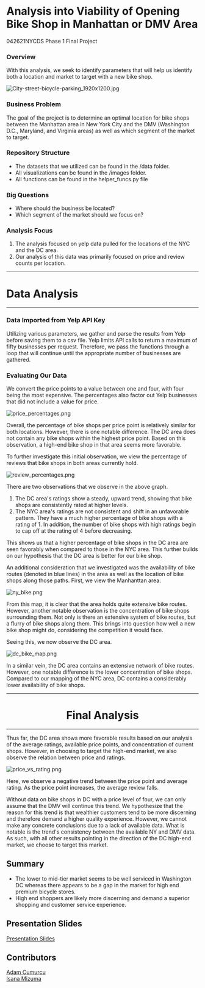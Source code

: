 # Analysis into Viability of Opening Bike Shop in Manhattan or DMV Area

042621NYCDS Phase 1 Final Project 

### Overview

With this analysis, we seek to identify parameters that will help us identify both a location and market to target with a new bike shop.

![City-street-bicycle-parking_1920x1200.jpg](https://raw.githubusercontent.com/ismizu/Phase_1_Project/main/images/City-street-bicycle-parking_1920x1200.jpg)

### Business Problem

The goal of the project is to determine an optimal location for bike shops between the Manhattan area in New York City and the DMV (Washington D.C., Maryland, and Virginia areas) as well as which segment of the market to target.

### Repository Structure

- The datasets that we utilized can be found in the /data folder.
- All visualizations can be found in the /images folder.
- All functions can be found in the helper_funcs.py file

### Big Questions

- Where should the business be located?
- Which segment of the market should we focus on?

### Analysis Focus

1. The analysis focused on yelp data pulled for the locations of the NYC and the DC area.
2. Our analysis of this data was primarily focused on price and review counts per location.

___

# Data Analysis 

___

### Data Imported from Yelp API Key

Utilizing various parameters, we gather and parse the results from Yelp before saving them to a csv file. Yelp limits API calls to return a maximum of fifty businesses per request. Therefore, we pass the functions through a loop that will continue until the appropriate number of businesses are gathered.

### Evaluating Our Data

We convert the price points to a value between one and four, with four being the most expensive. The percentages also factor out Yelp businesses that did not include a value for price.

![price_percentages.png](https://raw.githubusercontent.com/ismizu/Phase_1_Project/main/images/price_percentages.png)

Overall, the percentage of bike shops per price point is relatively similar for both locations. However, there is one notable difference. The DC area does not contain any bike shops within the highest price point. Based on this observation, a high-end bike shop in that area seems more favorable.

To further investigate this initial observation, we view the percentage of reviews that bike shops in both areas currently hold.

![review_percentages.png](https://raw.githubusercontent.com/ismizu/Phase_1_Project/main/images/review_percentages.png)

There are two observations that we observe in the above graph.
1. The DC area's ratings show a steady, upward trend, showing that bike shops are consistently rated at higher levels.
2. The NYC area's ratings are not consistent and shift in an unfavorable pattern. They have a much higher percentage of bike shops with a rating of 1. In addition, the number of bike shops with high ratings begin to cap off at the rating of 4 before decreasing.

This shows us that a higher percentage of bike shops in the DC area are seen favorably when compared to those in the NYC area. This further builds on our hypothesis that the DC area is better for our bike shop.

An additional consideration that we investigated was the availability of bike routes (denoted in blue lines) in the area as well as the location of bike shops along those paths.
First, we view the Manhanttan area.

![ny_bike.png](https://raw.githubusercontent.com/ismizu/Phase_1_Project/main/images/ny_bike.png)

From this map, it is clear that the area holds quite extensive bike routes. However, another notable observation is the concentration of bike shops surrounding them. Not only is there an extensive system of bike routes, but a flurry of bike shops along them. This brings into question how well a new bike shop might do, considering the competition it would face.

Seeing this, we now observe the DC area.

![dc_bike_map.png](https://raw.githubusercontent.com/ismizu/Phase_1_Project/main/images/dc_bike_map.png)

In a similar vein, the DC area contains an extensive network of bike routes. However, one notable difference is the lower concentration of bike shops. Compared to our mapping of the NYC area, DC contains a considerably lower availability of bike shops.

___

# <center> Final Analysis </center>

___

Thus far, the DC area shows more favorable results based on our analysis of the average ratings, available price points, and concentration of current shops.
However, in choosing to target the high-end market, we also observe the relation between price and ratings.

![price_vs_rating.png](https://raw.githubusercontent.com/ismizu/Phase_1_Project/main/images/price_vs_rating.png)

Here, we observe a negative trend between the price point and average rating. As the price point increases, the average review falls.

Without data on bike shops in DC with a price level of four, we can only assume that the DMV will continue this trend. We hypothesize that the reason for this trend is that wealthier customers tend to be more discerning and therefore demand a higher quality experience. However, we cannot make any concrete conclusions due to a lack of available data. What is notable is the trend's consistency between the available NY and DMV data. As such, with all other results pointing in the direction of the DC high-end market, we choose to target this market.

## Summary

- The lower to mid-tier market seems to be well serviced in Washington DC whereas there appears to be a gap in the market for high end premium bicycle stores.
- High end shoppers are likely more discerning and demand a superior shopping and customer service experience.

## Presentation Slides

[Presentation Slides](https://docs.google.com/presentation/d/1yTAREqBblU3qVb57jxPP8lo16aFZC9Sn9vWm6kTLmlA/edit?usp=sharing)

## Contributors

[Adam Cumurcu](https://github.com/AdamCumurcu)\
[Isana Mizuma](https://github.com/ismizu)
